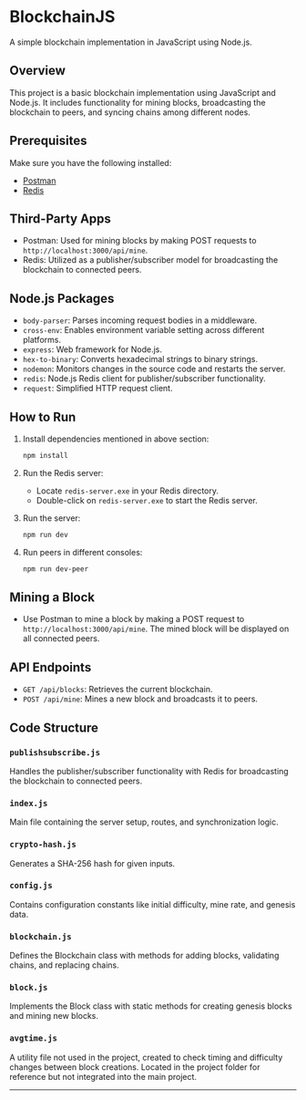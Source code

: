 
# BlockchainJS

A simple blockchain implementation in JavaScript using Node.js.

## Overview

This project is a basic blockchain implementation using JavaScript and Node.js. It includes functionality for mining blocks, broadcasting the blockchain to peers, and syncing chains among different nodes.

## Prerequisites

Make sure you have the following installed:

- [Postman](https://www.postman.com/downloads/)
- [Redis](https://github.com/microsoftarchive/redis/releases/tag/win-3.0.504)

## Third-Party Apps

- Postman: Used for mining blocks by making POST requests to `http://localhost:3000/api/mine`.
- Redis: Utilized as a publisher/subscriber model for broadcasting the blockchain to connected peers.

## Node.js Packages

- `body-parser`: Parses incoming request bodies in a middleware.
- `cross-env`: Enables environment variable setting across different platforms.
- `express`: Web framework for Node.js.
- `hex-to-binary`: Converts hexadecimal strings to binary strings.
- `nodemon`: Monitors changes in the source code and restarts the server.
- `redis`: Node.js Redis client for publisher/subscriber functionality.
- `request`: Simplified HTTP request client.

## How to Run

1. Install dependencies mentioned in above section:
   ```bash
   npm install
   ```

2. Run the Redis server:
   - Locate `redis-server.exe` in your Redis directory.
   - Double-click on `redis-server.exe` to start the Redis server.

3. Run the server:
   ```bash
   npm run dev
   ```

4. Run peers in different consoles:
   ```bash
   npm run dev-peer
   ```

## Mining a Block

- Use Postman to mine a block by making a POST request to `http://localhost:3000/api/mine`. The mined block will be displayed on all connected peers.

## API Endpoints

- `GET /api/blocks`: Retrieves the current blockchain.
- `POST /api/mine`: Mines a new block and broadcasts it to peers.

## Code Structure

### `publishsubscribe.js`

Handles the publisher/subscriber functionality with Redis for broadcasting the blockchain to connected peers.

### `index.js`

Main file containing the server setup, routes, and synchronization logic.

### `crypto-hash.js`

Generates a SHA-256 hash for given inputs.

### `config.js`

Contains configuration constants like initial difficulty, mine rate, and genesis data.

### `blockchain.js`

Defines the Blockchain class with methods for adding blocks, validating chains, and replacing chains.

### `block.js`

Implements the Block class with static methods for creating genesis blocks and mining new blocks.

### `avgtime.js`

A utility file not used in the project, created to check timing and difficulty changes between block creations. Located in the project folder for reference but not integrated into the main project.

---
